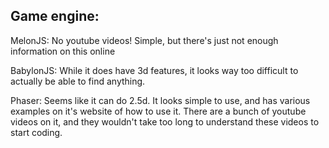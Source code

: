 ## Game engine:
MelonJS: No youtube videos! Simple, but there's just not enough information on this online

BabylonJS: While it does have 3d features, it looks way too difficult to actually be able to find anything.

Phaser: Seems like it can do 2.5d. It looks simple to use, and has various examples on it's website of how to use it. There are a bunch of youtube videos on it, and they wouldn't take too long to understand these videos to start coding. 